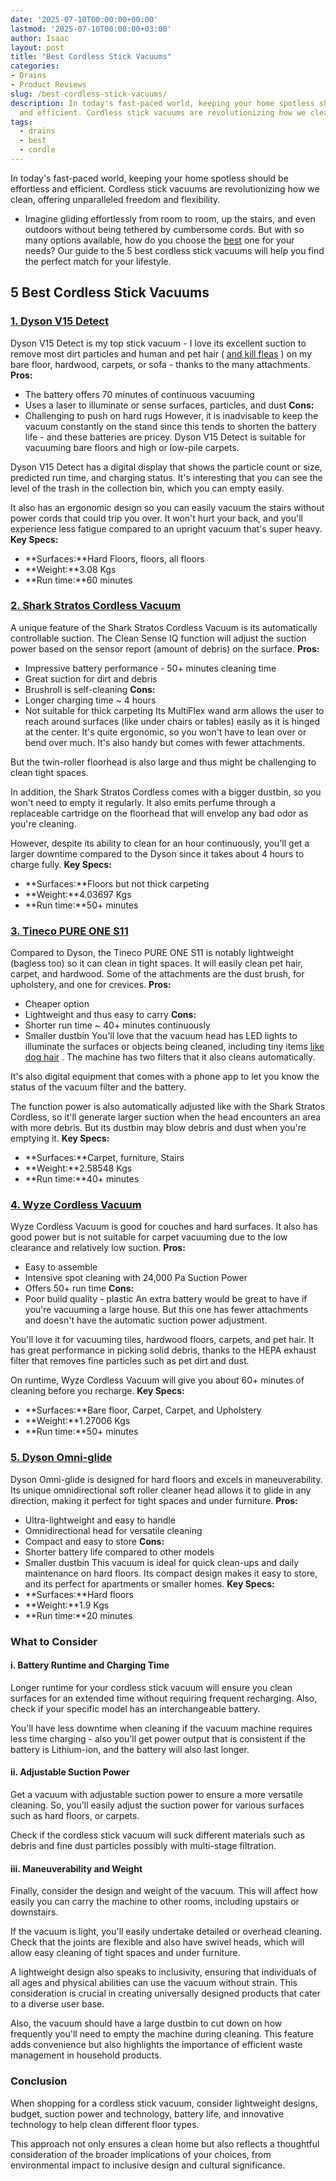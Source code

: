 ```yaml
---
date: '2025-07-10T00:00:00+00:00'
lastmod: '2025-07-10T00:00:00+03:00'
author: Isaac
layout: post
title: "Best Cordless Stick Vacuums"
categories:
- Drains
- Product Reviews
slug: /best-cordless-stick-vacuums/
description: In today's fast-paced world, keeping your home spotless should be effortless
  and efficient. Cordless stick vacuums are revolutionizing how we clean, offeri...
tags: 
  - drains
  - best
  - cordle
---
```

In today's fast-paced world, keeping your home spotless should be effortless and efficient. Cordless stick vacuums are revolutionizing how we clean, offering unparalleled freedom and flexibility.
- Imagine gliding effortlessly from room to room, up the stairs, and even outdoors without being tethered by cumbersome cords.
But with so many options available, how do you choose the [best](/posts/best-cordless-cultivators-for-a-small-garden/) one for your needs? Our guide to the 5 best cordless stick vacuums will help you find the perfect match for your lifestyle.
## 5 Best Cordless Stick Vacuums
### [1. Dyson V15 Detect](https://www.amazon.com/gp/product/B0CDN7F736?ie=UTF8&asc_campaign=&asc_source=&asc_refurl=https%3A%2F%2Fwww.rtings.com%2Fvacuum%2Freviews%2Fbest%2Fcordless-stick&th=1&linkCode=ll1&tag=p-policy-20&linkId=dab7fe8bf175f3fdbaa884342712975e&language=en_US&ref_=as_li_ss_tl)
Dyson V15 Detect is my top stick vacuum - I love its excellent suction to remove most dirt particles and human and pet hair (
[and kill fleas](https://pestpolicy.com/does-vacuuming-kill-flea-larvae/)
) on my bare floor, hardwood, carpets, or sofa - thanks to the many attachments.
**Pros:**
- The battery offers 70 minutes of continuous vacuuming
- Uses a laser to illuminate or sense surfaces, particles, and dust
**Cons:**
- Challenging to push on hard rugs
However, it is inadvisable to keep the vacuum constantly on the stand since this tends to shorten the battery life - and these batteries are pricey. Dyson V15 Detect is suitable for vacuuming bare floors and high or low-pile carpets.

Dyson V15 Detect has a digital display that shows the particle count or size, predicted run time, and charging status. It's interesting that you can see the level of the trash in the collection bin, which you can empty easily.

It also has an ergonomic design so you can easily vacuum the stairs without power cords that could trip you over. It won't hurt your back, and you'll experience less fatigue compared to an upright vacuum that's super heavy.
**Key Specs:**
- **Surfaces:**Hard Floors, floors, all floors
- **Weight:**3.08 Kgs
- **Run time:**60 minutes
### [2. Shark Stratos Cordless Vacuum](https://www.amazon.com/gp/product/B0B5JMNGNQ?ie=UTF8&asc_campaign=&asc_source=&asc_refurl=https%3A%2F%2Fwww.rtings.com%2Fvacuum%2Freviews%2Fbest%2Fcordless-stick&th=1&linkCode=ll1&tag=p-policy-20&linkId=614792e30c0fc51053a9a7efc2fd7e0a&language=en_US&ref_=as_li_ss_tl)
A unique feature of the Shark Stratos Cordless Vacuum is its automatically controllable suction. The Clean Sense IQ function will adjust the suction power based on the sensor report (amount of debris) on the surface.
**Pros:**
- Impressive battery performance - 50+ minutes cleaning time
- Great suction for dirt and debris
- Brushroll is self-cleaning
**Cons:**
- Longer charging time ~ 4 hours
- Not suitable for thick carpeting
Its MultiFlex wand arm allows the user to reach around surfaces (like under chairs or tables) easily as it is hinged at the center. It's quite ergonomic, so you won't have to lean over or bend over much. It's also handy but comes with fewer attachments.

But the twin-roller floorhead is also large and thus might be challenging to clean tight spaces.

In addition, the Shark Stratos Cordless comes with a bigger dustbin, so you won't need to empty it regularly. It also emits perfume through a replaceable cartridge on the floorhead that will envelop any bad odor as you're cleaning.

However, despite its ability to clean for an hour continuously, you'll get a larger downtime compared to the Dyson since it takes about 4 hours to charge fully.
**Key Specs:**
- **Surfaces:**Floors but not thick carpeting
- **Weight:**4.03697 Kgs
- **Run time:**50+ minutes
### [3. Tineco PURE ONE S11](https://www.amazon.com/gp/product/B08CDQ52TB?ie=UTF8&asc_campaign=&asc_source=&asc_refurl=https%3A%2F%2Fwww.rtings.com%2Fvacuum%2Freviews%2Fbest%2Fcordless-stick&th=1&linkCode=ll1&tag=p-policy-20&linkId=778b977427173293f65df0b2751168c3&language=en_US&ref_=as_li_ss_tl)
Compared to Dyson, the Tineco PURE ONE S11 is notably lightweight (bagless too) so it can clean in tight spaces. It will easily clean pet hair, carpet, and hardwood. Some of the attachments are the dust brush, for upholstery, and one for crevices.
**Pros:**
- Cheaper option
- Lightweight and thus easy to carry
**Cons:**
- Shorter run time ~ 40+ minutes continuously
- Smaller dustbin
You'll love that the vacuum head has LED lights to illuminate the surfaces or objects being cleaned, including tiny items
[like dog hair](https://pestpolicy.com/best-vacuum-for-dog-hair/)
. The machine has two filters that it also cleans automatically.

It's also digital equipment that comes with a phone app to let you know the status of the vacuum filter and the battery.

The function power is also automatically adjusted like with the Shark Stratos Cordless, so it'll generate larger suction when the head encounters an area with more debris. But its dustbin may blow debris and dust when you're emptying it.
**Key Specs:**
- **Surfaces:**Carpet, furniture, Stairs
- **Weight:**2.58548 Kgs
- **Run time:**40+ minutes
### [4. Wyze Cordless Vacuum](https://www.amazon.com/gp/product/B09J8V2CXF?ie=UTF8&asc_campaign=&asc_source=&asc_refurl=https%3A%2F%2Fwww.rtings.com%2Fvacuum%2Freviews%2Fbest%2Fcordless-stick&linkCode=ll1&tag=p-policy-20&linkId=e6e367c2a7cd02193030c8c3a66d1742&language=en_US&ref_=as_li_ss_tl)
Wyze Cordless Vacuum is good for couches and hard surfaces. It also has good power but is not suitable for carpet vacuuming due to the low clearance and relatively low suction.
**Pros:**
- Easy to assemble
- Intensive spot cleaning with 24,000 Pa Suction Power
- Offers 50+ run time
**Cons:**
- Poor build quality - plastic
An extra battery would be great to have if you're vacuuming a large house. But this one has fewer attachments and doesn't have the automatic suction power adjustment.

You'll love it for vacuuming tiles, hardwood floors, carpets, and pet hair. It has great performance in picking solid debris, thanks to the HEPA exhaust filter that removes fine particles such as pet dirt and dust.

On runtime, Wyze Cordless Vacuum will give you about 60+ minutes of cleaning before you recharge.
**Key Specs:**
- **Surfaces:**Bare floor, Carpet, Carpet, and Upholstery
- **Weight:**1.27006 Kgs
- **Run time:**50+ minutes
### [5. Dyson Omni-glide](https://www.amazon.com/gp/product/B09D5KFQ92?ie=UTF8&asc_campaign=&asc_source=&asc_refurl=https%3A%2F%2Fwww.rtings.com%2Fvacuum%2Freviews%2Fbest%2Fcordless-stick&th=1&linkCode=ll1&tag=p-policy-20&linkId=a2053721cc4f8181007cdfffa9990c77&language=en_US&ref_=as_li_ss_tl)
Dyson Omni-glide is designed for hard floors and excels in maneuverability. Its unique omnidirectional soft roller cleaner head allows it to glide in any direction, making it perfect for tight spaces and under furniture.
**Pros:**
- Ultra-lightweight and easy to handle
- Omnidirectional head for versatile cleaning
- Compact and easy to store
**Cons:**
- Shorter battery life compared to other models
- Smaller dustbin
This vacuum is ideal for quick clean-ups and daily maintenance on hard floors. Its compact design makes it easy to store, and its perfect for apartments or smaller homes.
**Key Specs:**
- **Surfaces:**Hard floors
- **Weight:**1.9 Kgs
- **Run time:**20 minutes
### What to Consider
#### i. Battery Runtime and Charging Time
Longer runtime for your cordless stick vacuum will ensure you clean surfaces for an extended time without requiring frequent recharging. Also, check if your specific model has an interchangeable battery.

You'll have less downtime when cleaning if the vacuum machine requires less time charging - also you'll get power output that is consistent if the battery is Lithium-ion, and the battery will also last longer.
#### ii. Adjustable Suction Power
Get a vacuum with adjustable suction power to ensure a more versatile cleaning. So, you'll easily adjust the suction power for various surfaces such as hard floors, or carpets.

Check if the cordless stick vacuum will suck different materials such as debris and fine dust particles possibly with multi-stage filtration.
#### iii. Maneuverability and Weight
Finally, consider the design and weight of the vacuum. This will affect how easily you can carry the machine to other rooms, including upstairs or downstairs.

If the vacuum is light, you'll easily undertake detailed or overhead cleaning. Check that the joints are flexible and also have swivel heads, which will allow easy cleaning of tight spaces and under furniture.

A lightweight design also speaks to inclusivity, ensuring that individuals of all ages and physical abilities can use the vacuum without strain. This consideration is crucial in creating universally designed products that cater to a diverse user base.

Also, the vacuum should have a large dustbin to cut down on how frequently you'll need to empty the machine during cleaning. This feature adds convenience but also highlights the importance of efficient waste management in household products.
### Conclusion
When shopping for a cordless stick vacuum, consider lightweight designs, budget, suction power and technology, battery life, and innovative technology to help clean different floor types.

This approach not only ensures a clean home but also reflects a thoughtful consideration of the broader implications of your choices, from environmental impact to inclusive design and cultural significance.
